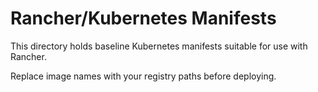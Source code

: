 # Rancher/Kubernetes Manifests

This directory holds baseline Kubernetes manifests suitable for use with Rancher.

Replace image names with your registry paths before deploying.
